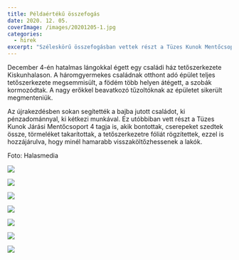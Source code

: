```yaml
---
title: Példaértékű összefogás
date: 2020. 12. 05.
coverImage: /images/20201205-1.jpg
categories:
  - hirek
excerpt: "Széleskörű összefogásban vettek részt a Tüzes Kunok Mentőcsoport tagjai. "
---
```

December 4-én hatalmas lángokkal égett egy családi ház tetőszerkezete Kiskunhalason. A háromgyermekes családnak otthont adó épület teljes tetőszerkezete megsemmisült, a födém több helyen átégett, a szobák kormozódtak. A nagy erőkkel beavatkozó tűzoltóknak az épületet sikerült megmenteniük.

Az újrakezdésben sokan segítették a bajba jutott családot, ki pénzadománnyal, ki kétkezi munkával. Ez utóbbiban vett részt a Tüzes Kunok Járási Mentőcsoport 4 tagja is, akik bontottak, cserepeket szedtek össze, törmeléket takarítottak, a tetőszerkezetre fóliát rögzítettek, ezzel is hozzájárulva, hogy minél hamarabb visszaköltőzhessenek a lakók.

Foto: Halasmedia

![](/images/20201205-2.jpg)

![](/images/20201205-3.jpg)

![](/images/20201205-4.jpg)

![](/images/20201205-5.jpg)

![](/images/20201205-6.jpg)

![](/images/20201205-7.jpg)

![](/images/20201205-8.jpg)
